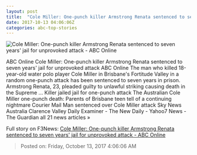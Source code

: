 ```yaml
---
layout: post
title:  "Cole Miller: One-punch killer Armstrong Renata sentenced to seven years' jail for unprovoked attack - ABC Online"
date: 2017-10-13 04:06:06Z
categories: abc-top-stories
---
```


![Cole Miller: One-punch killer Armstrong Renata sentenced to seven years' jail for unprovoked attack - ABC Online](http://www.abc.net.au/news/image/7065960-1x1-700x700.jpg)

ABC Online Cole Miller: One-punch killer Armstrong Renata sentenced to seven years' jail for unprovoked attack ABC Online The man who killed 18-year-old water polo player Cole Miller in Brisbane's Fortitude Valley in a random one-punch attack has been sentenced to seven years in prison. Armstrong Renata, 23, pleaded guilty to unlawful striking causing death in the Supreme ... Killer jailed jail for one-punch attack The Australian Cole Miller one-punch death: Parents of Brisbane teen tell of a continuing nightmare Courier Mail Man sentenced over Cole Miller attack Sky News Australia Clarence Valley Daily Examiner - The New Daily - Yahoo7 News - The Guardian all 21 news articles »


Full story on F3News: [Cole Miller: One-punch killer Armstrong Renata sentenced to seven years' jail for unprovoked attack - ABC Online](http://www.f3nws.com/n/UvQM3D)

> Posted on: Friday, October 13, 2017 4:06:06 AM
